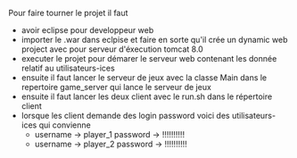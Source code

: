 Pour faire tourner le projet il faut 
- avoir eclipse pour developpeur web
- importer le .war dans eclpise et faire en sorte qu'il crée un dynamic web project avec pour serveur d'éxecution tomcat 8.0
- executer le projet pour démarer le serveur web contenant les donnée relatif au utilisateurs-ices
- ensuite il faut lancer le serveur de jeux avec la classe Main dans le repertoire game_server qui lance le serveur de jeux
- ensuite il faut lancer les deux client avec le run.sh dans le répertoire client
- lorsque les client demande des login password voici des utilisateurs-ices qui convienne 
  - username -> player_1 password -> !!!!!!!!!!
  - username -> player_2 password -> !!!!!!!!!!
